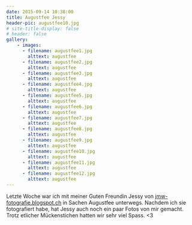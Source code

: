 ```yaml
---
date: 2015-09-14 10:38:00
title: Augustfee Jessy
header-pic: augustfee10.jpg
# site-title-display: false
# header: false
gallery: 
    - images:
      - filename: augustfee1.jpg
        alttext: augustfee
      - filename: augustfee2.jpg
        alttext: augustfee
      - filename: augustfee3.jpg
        alttext: augustfee
      - filename: augustfee4.jpg
        alttext: augustfee
      - filename: augustfee5.jpg
        alttext: augustfee
      - filename: augustfee6.jpg
        alttext: augustfee
      - filename: augustfee7.jpg
        alttext: augustfee
      - filename: augustfee8.jpg
        alttext: augustfee
      - filename: augustfee9.jpg
        alttext: augustfee
      - filename: augustfee10.jpg
        alttext: augustfee
      - filename: augustfee11.jpg
        alttext: augustfee
      - filename: augustfee12.jpg
        alttext: augustfee
---
```

Letzte Woche war ich mit meiner Guten Freundin Jessy von [jmw-fotografie.blogspot.ch](http://jmw-fotografie.blogspot.ch/) in Sachen Augustfee unterwegs. Nachdem ich sie fotografiert habe, hat Jessy auch noch ein paar Fotos von mir gemacht. Trotz etlicher Mückenstichen hatten wir sehr viel Spass.
&lt;3
